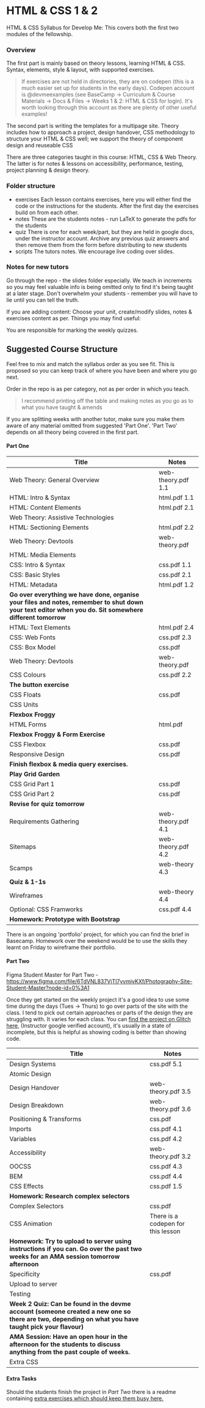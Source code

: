 # HTML & CSS 1 & 2

HTML & CSS Syllabus for Develop Me: This covers both the first two modules of the fellowship.

### Overview

The first part is mainly based on theory lessons, learning HTML & CSS. Syntax, elements, style & layout, with supported exercises.

> If exercises are not held in directories, they are on codepen (this is a much easier set up for students in the early days). Codepen account is @devmeexamples (see BaseCamp -> Curriculum & Course Materials -> Docs & Files -> Weeks 1 & 2: HTML & CSS for login). It's worth looking through this account as there are plenty of other useful examples!

The second part is writing the templates for a multipage site. Theory includes how to approach a project, design handover, CSS methodology to structure your HTML & CSS well; we support the theory of component design and reuseable CSS

There are three categories taught in this course: HTML, CSS & Web Theory. The latter is for notes & lessons on accessibility, performance, testing, project planning & design theory.

### Folder structure

- exercises
    Each lesson contains exercises, here you will either find the code or the instructions for the students. After the first day the exercises build on from each other.
- notes
    These are the students notes - run LaTeX to generate the pdfs for the students
- quiz
    There is one for each week/part, but they are held in google docs, under the instructor account. Archive any previous quiz answers and then remove them from the form before distributing to new students
- scripts
    The tutors notes. We encourage live coding over slides.

### Notes for new tutors

Go through the repo - the slides folder especially. We teach in increments so you may feel valuable info is being omitted only to find it's being taught at a later stage. Don't overwhelm your students - remember you will have to lie until you can tell the truth.

If you are adding content: Choose your unit, create/modify slides, notes & exercises content as per. Things you may find useful:

You are responsible for marking the weekly quizzes.

## Suggested Course Structure

Feel free to mix and match the syllabus order as you see fit. This is proposed so you can keep track of where you have been and where you go next.

Order in the repo is as per category, not as per order in which you teach.

> I recommend printing off the table and making notes as you go as to what you have taught & amends

If you are splitting weeks with another tutor, make sure you make them aware of any material omitted from suggested 'Part One'. 'Part Two' depends on all theory being covered in the first part.

#### Part One

| Title  | Notes |
|---|---|
| Web Theory: General Overview |  web-theory.pdf 1.1 |
| HTML: Intro & Syntax |  html.pdf 1.1 |
| HTML: Content Elements |  html.pdf 2.1 |
| Web Theory: Assistive Technologies |
| HTML: Sectioning Elements |  html.pdf 2.2 |
| Web Theory: Devtools |  web-theory.pdf |
| HTML: Media Elements |   |
| CSS: Intro & Syntax | css.pdf 1.1 |
| CSS: Basic Styles | css.pdf 2.1 |
| HTML: Metadata | html.pdf 1.2 |
| **Go over everything we have done, organise your files and notes, remember to shut down your text editor when you do. Sit somewhere different tomorrow** | |
| HTML: Text Elements |  html.pdf 2.4 |
| CSS: Web Fonts |  css.pdf 2.3 |
| CSS: Box Model |  css.pdf |
| Web Theory: Devtools |  web-theory.pdf |
| CSS Colours |  css.pdf 2.2 |
| **The button exercise** | |
| CSS Floats |  css.pdf |
| CSS Units |   |
| **Flexbox Froggy** | |
| HTML Forms |  html.pdf |
| **Flexbox Froggy & Form Exercise** | |
| CSS Flexbox |  css.pdf |
| Responsive Design |  css.pdf |
| **Finish flexbox & media query exercises.** | |
| **Play Grid Garden** ||
| CSS Grid Part 1 |  css.pdf |
| CSS Grid Part 2 |  css.pdf |
| **Revise for quiz tomorrow** | |
| Requirements Gathering |  web-theory.pdf 4.1 |
| Sitemaps |  web-theory.pdf 4.2 |
| Scamps |  web-theory 4.3 |
| **Quiz & 1-1s** | |
| Wireframes |  web-theory 4.4 |
| Optional: CSS Framworks |  css.pdf 4.4 |
| **Homework: Prototype with Bootstrap** | |

There is an ongoing 'portfolio' project, for which you can find the brief in Basecamp. Homework over the weekend would be to use the skills they learnt on Friday to wireframe their portfolio.

#### Part Two

Figma Student Master for Part Two - https://www.figma.com/file/6TdVNL837VjTI7yvmiyKXf/Photography-Site-Student-Master?node-id=0%3A1

Once they get started on the weekly project it's a good idea to use some time during the days (Tues -> Thurs) to go over parts of the site with the class. I tend to pick out certain approaches or parts of the design they are struggling with. It varies for each class. You can [find the project on Glitch here](https://glitch.com/edit/#!/infrequent-sugared-concavenator), (Instructor google verified account), it's usually in a state of incomplete, but this is helpful as showing coding is better than showing code.

| Title | Notes |
|---|---|
| Design Systems |  css.pdf 5.1 |
| Atomic Design |  |
| Design Handover |  web-theory.pdf 3.5 |
| Design Breakdown |  web-theory.pdf 3.6 |
| Positioning & Transforms |  css.pdf |
| Imports |  css.pdf 4.1 |
| Variables |  css.pdf 4.2 |
| Accessibility |  web-theory.pdf 3.2 |
| OOCSS |  css.pdf 4.3 |
| BEM |  css.pdf 4.4 |
| CSS Effects |  css.pdf 1.5 |
| **Homework: Research complex selectors** | |
| Complex Selectors |  css.pdf |
| CSS Animation | There is a codepen for this lesson |  |
| **Homework: Try to upload to server using instructions if you can. Go over the past two weeks for an AMA session tomorrow afternoon** | |
| Specificity |  css.pdf |
| Upload to server |   |
| Testing |   |
| **Week 2 Quiz: Can be found in the devme account (someone created a new one so there are two, depending on what you have taught pick your flavour)** | |
| **AMA Session: Have an open hour in the afternoon for the students to discuss anything from the past couple of weeks.** | |
| Extra CSS |  |


#### Extra Tasks

Should the students finish the project in *Part Two* there is a readme containing [extra exercises which should keep them busy here.](/exercises/04-extra-tasks/README.md)

